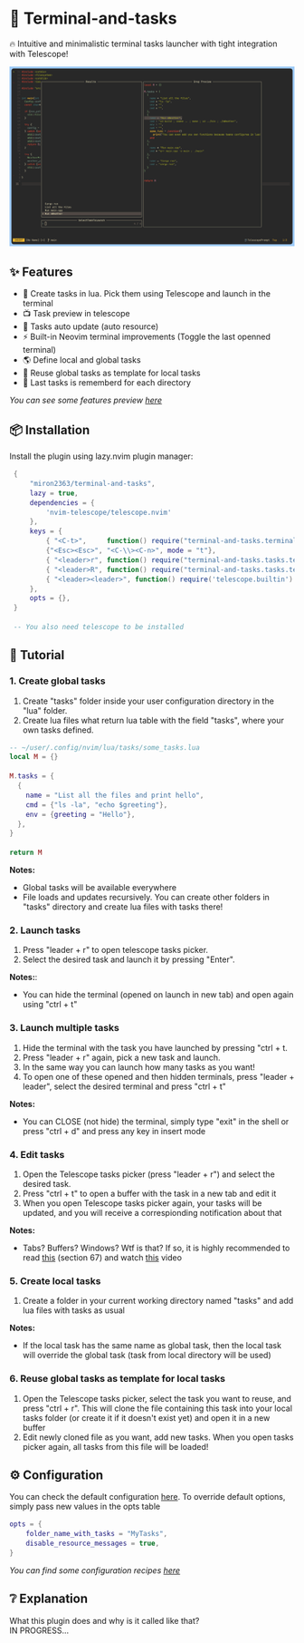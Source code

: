 # 🥷 Terminal-and-tasks 

🔥  Intuitive and minimalistic terminal tasks launcher with tight integration with Telescope!

![Preview](./demo/preview.png)


## ✨ Features
- 🔭 Create tasks in lua. Pick them using Telescope and launch in the terminal
- 📺 Task preview in telescope
- 🤖 Tasks auto update (auto resource)
- ⚡️ Built-in Neovim terminal improvements (Toggle the last openned terminal)
- 🌎 Define local and global tasks
- 👻 Reuse global tasks as template for local tasks
- 🌟 Last tasks is rememberd for each directory


*You can see some features preview [here](/demo/gallery.md)*


## 📦 Installation
Install the plugin using lazy.nvim plugin manager:

```lua
 {
     "miron2363/terminal-and-tasks",
     lazy = true,
     dependencies = {
         'nvim-telescope/telescope.nvim'
     },
     keys = {
         { "<C-t>",     function() require("terminal-and-tasks.terminal_tweaks").toggle_last_openned_terminal() end, mode = { "n", "t" } },
         {"<Esc><Esc>", "<C-\\><C-n>", mode = "t"},
         { "<leader>r", function() require("terminal-and-tasks.tasks.telescope_tasks").tasks_picker() end },
         { "<leader>R", function() require("terminal-and-tasks.tasks.telescope_tasks").run_last_runned_task() end },
         { "<leader><leader>", function() require('telescope.builtin').buffers({path_display = {'tail'}, sort_mru = true, ignore_current_buffer = true}) end}
     },
     opts = {},
 }

 -- You also need telescope to be installed
```


## 🚀 Tutorial
### 1. Create global tasks
1. Create "tasks" folder inside your user configuration directory in the "lua" folder.  
2. Create lua files what return lua table with the field "tasks", where your own tasks defined.

```lua
-- ~/user/.config/nvim/lua/tasks/some_tasks.lua 
local M = {}

M.tasks = {
  {
    name = "List all the files and print hello",
    cmd = {"ls -la", "echo $greeting"},
    env = {greeting = "Hello"},
  },
}

return M

```

**Notes:**
- Global tasks will be available everywhere
- File loads and updates recursively. You can create other folders in "tasks" directory and create lua files with tasks there!


### 2. Launch tasks
1. Press "leader + r" to open telescope tasks picker.
2. Select the desired task and launch it by pressing "Enter".

**Notes:**:
- You can hide the terminal (opened on launch in new tab) and open again using "ctrl + t"


### 3. Launch multiple tasks
1. Hide the terminal with the task you have launched by pressing "ctrl + t.
2. Press "leader + r" again, pick a new task and launch.
3. In the same way you can launch how many tasks as you want!
4. To open one of these opened and then hidden terminals, press "leader + leader", select the desired terminal and press "ctrl + t"

**Notes:**
- You can CLOSE (not hide) the terminal, simply type "exit" in the shell or press "ctrl + d" and press any key in insert mode

### 4. Edit tasks
1. Open the Telescope tasks picker (press "leader + r") and select the desired task.      
2. Press "ctrl + t" to open a buffer with the task in a new tab and edit it
3. When you open Telescope tasks picker again, your tasks will be updated, and you will receive a correspionding notification about that

**Notes:**
- Tabs? Buffers? Windows? Wtf is that? If so, it is highly recommended to read [this](https://betterprogramming.pub/50-vim-mode-tips-for-ide-users-f7b525a794b3#:~:text=colorless%20diff%20command.-,67.%20Vim%20tabs,-It%20must%20be) (section 67) and watch [this](https://www.youtube.com/watch?v=_6OqJrdbfs0&t=221s) video

### 5. Create local tasks
1. Create a folder in your current working directory named "tasks" and add lua files with tasks as usual

**Notes:**
- If the local task has the same name as global task, then the local task will override the global task (task from local directory will be used)

### 6. Reuse global tasks as template for local tasks
1. Open the Telescope tasks picker, select the task you want to reuse, and press "ctrl + r". This will clone the file containing this task into your local tasks folder (or create it if it doesn't exist yet) and open it in a new buffer
2. Edit newly cloned file as you want, add new tasks. When you open tasks picker again, all tasks from this file will be loaded!


## ⚙️ Configuration
You can check the default configuration [here](./lua/terminal-and-tasks/config.lua). To override default options, simply pass new values in the opts table
```lua
opts = {
    folder_name_with_tasks = "MyTasks",
    disable_resource_messages = true,
}
```

*You can find some configuration recipes [here](/demo/configuration-recipes.md)*


## ❔ Explanation
What this plugin does and why is it called like that?   
IN PROGRESS...

